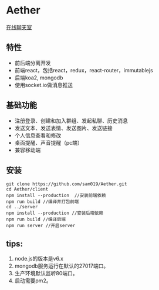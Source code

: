 # Aether

[在线聊天室](http://aether.liangsen.tk)

## 特性
* 前后端分离开发
* 前端react，包括react，redux，react-router，immutablejs
* 后端koa2, mongodb
* 使用socket.io做消息推送

## 基础功能
* 注册登录、创建和加入群组、发起私聊、历史消息
* 发送文本、发送表情、发送图片、发送链接
* 个人信息查看和修改
* 桌面提醒、声音提醒（pc端）
* 兼容移动端

## 安装
    git clone https://github.com/sam019/Aether.git
    cd Aether/client
    npm install --production  //安装前端依赖
    npm run build //编译并打包前端
    cd ../server
    npm install --production //安装后端依赖
    npm run build //编译后端
    npm run server //开启server

## tips:
1. node.js的版本是v6.x
2. mongodb服务运行在默认的27017端口。
3. 生产环境默认监听80端口。
4. 启动需要pm2。
